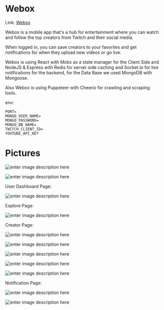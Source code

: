 # Webox
Link: [Webox](https://webox-hub.com/)

Webox is a mobile app that's a hub for entertainment where you can watch and 
follow the top creators from Twitch and their social media.

When logged in, you can save creators to your favorites and get notifications for when 
they upload new videos or go live.

Webox is using React with Mobx as a state manager for the Client Side and NodeJS & Express
with Redis for server side caching and Socket.io for live notifications for the backend,
for the Data Base we used MongoDB with Mongoose. 

Also Webox is using Puppeteer with Cheerio for crawling and scraping tools.

env:
```
PORT=
MONGO_USER_NAME=
MONGO_PASSWORD=
MONGO_DB_NAME=
TWITCH_CLIENT_ID=
YOUTUBE_API_KEY
```
# Pictures

![enter image description here](https://i.ibb.co/vV9gJHF/We-Box-Google-Chrome-11-09-2020-20-51-16.png)

![enter image description here](https://i.ibb.co/KjHwkrs/We-Box-Google-Chrome-11-09-2020-22-24-53.png)

User Dashboard Page:

![enter image description here](https://i.ibb.co/nMZHP8q/We-Box-Google-Chrome-11-09-2020-20-51-23.png)

Explore Page:

![enter image description here](https://i.ibb.co/rdXymMt/We-Box-Google-Chrome-11-09-2020-20-51-49.png)

Creator Page:

![enter image description here](https://i.ibb.co/gFtN8Rm/We-Box-Google-Chrome-11-09-2020-20-52-38.png)

![enter image description here](https://i.ibb.co/tzPSXdx/We-Box-Google-Chrome-11-09-2020-20-52-47.png)

![enter image description here](https://i.ibb.co/bHwPryv/We-Box-Google-Chrome-11-09-2020-20-52-53.png)

![enter image description here](https://i.ibb.co/SKxBwhL/We-Box-Google-Chrome-11-09-2020-20-52-59.png)

![enter image description here](https://i.ibb.co/SPYhPtJ/We-Box-Google-Chrome-11-09-2020-20-53-04.png)

Notification Page:

![enter image description here](https://i.ibb.co/G0t3F6Y/We-Box-Google-Chrome-11-09-2020-20-53-36.png)

![enter image description here](https://i.ibb.co/7NbdxXZ/We-Box-Google-Chrome-11-09-2020-20-53-47.png)
